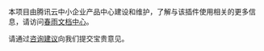 本项目由腾讯云中小企业产品中心建设和维护，了解与该插件使用相关的更多信息，请访问[春雨文档中心](https://openapp.qq.com/docs/Wordpress/captcha.html)。

请通过[咨询建议](https://txc.qq.com/)向我们提交宝贵意见。

